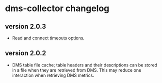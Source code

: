# dms-collector changelog

## version 2.0.3

* Read and connect timeouts options.

## version 2.0.2

* DMS table file cache; table headers and their descriptions can be stored in a file when they are retrieved from DMS. This may reduce one interaction when retrieving DMS metrics. 
